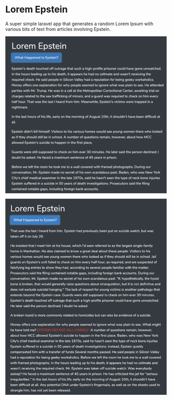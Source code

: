 # Lorem Epstein
A super simple laravel app that generates a random Lorem Ipsum with various bits of text from articles involving Epstein. 

![Example 1](resources/images/example-1.png)

![Example 2](resources/images/example-2.png)

